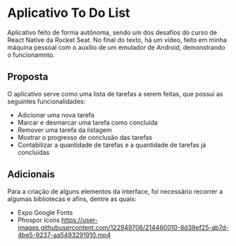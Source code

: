 # Aplicativo To Do List
Aplicativo feito de forma autônoma, sendo um dos desafios do curso de React Native da Rocket Seat. No final do texto, há um vídeo,
feito em minha máquina pessoal com o auxílio de um emulador de Android, demonstrando o funcionamnto.
## Proposta
O aplicativo serve como uma lista de tarefas a serem feitas, que possui as seguintes funcionalidades:
* Adicionar uma nova tarefa
* Marcar e desmarcar uma tarefa como concluída
* Remover uma tarefa da listagem
* Mostrar o progresso de conclusão das tarefas
* Contabilizar a quantidade de tarefas e a quantidade de tarefas já concluídas
## Adicionais
Para a criação de alguns elementos da interface, foi necessário recorrer a algumas bibliotecas e afins, dentre as quais:
* Expo Google Fonts 
* Phospor Icons
https://user-images.githubusercontent.com/122949706/214460010-8d39ef25-ab7d-4be5-9237-aa5493291910.mp4
